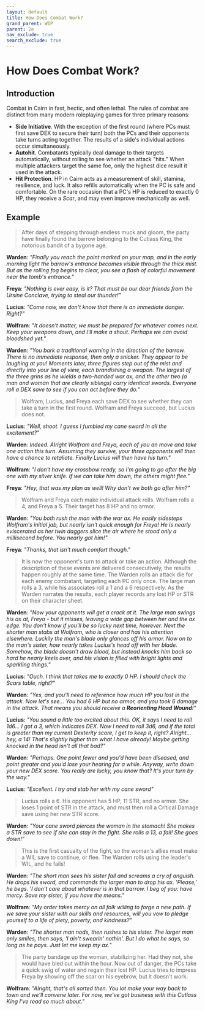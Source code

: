 ```yaml
---
layout: default
title: How Does Combat Work?
grand_parent: WIP
parent: 2e
nav_exclude: true
search_exclude: true
---
```


# How Does Combat Work?

## Introduction

Combat in Cairn in fast, hectic, and often lethal. The rules of combat are distinct from many modern roleplaying games for three primary reasons:

- **Side Initiative**. With the exception of the first round (where PCs must first save DEX to secure their turn) both the PCs and their opponents take turns acting together. The results of a side's individual actions occur simultaneously.
- **Autohit**. Combatants typically deal damage to their targets automatically, without rolling to see whether an attack "hits." When multiple attackers target the same foe, only the highest dice result it used in the attack.
- **Hit Protection**. HP in Cairn acts as a measurement of skill, stamina, resilience, and luck. It also refills automatically when the PC is safe and comfortable. On the rare occasion that a PC's HP is reduced to exactly 0 HP, they receive a _Scar_, and may even improve mechanically as well.  

## Example

> After days of stepping through endless muck and gloom, the party have finally found the barrow belonging to the Cutlass King, the notorious bandit of a bygone age. 

**Warden**: _"Finally you reach the point marked on your map, and in the early morning light the barrow's entrance becomes visible through the thick mist. But as the rolling fog begins to clear, you see a flash of colorful movement near the tomb's entrance."_

**Freya**: _"Nothing is ever easy, is it? That must be our dear friends from the Ursine Conclave, trying to steal our thunder!"_ 

**Lucius**: _"Come now, we don't know that there is an immediate danger. Right?"_

**Wolfram**: _"It doesn't matter, we must be prepared for whatever comes next. Keep your weapons down, and I'll make a shout. Perhaps we can avoid bloodshed yet."_

**Warden**: _"You bark a traditional warning in the direction of the barrow. There is no immediate response, then only a snicker. They appear to be laughing at you! Moments later, three figures step out of the mist and directly into your line of view, each brandishing a weapon. The largest of the three grins as he wields a two-handed war ax, and the other two (a man and woman that are clearly siblings) carry identical swords. Everyone roll a DEX save to see if you can act before they do."_

> Wolfram, Lucius, and Freya each save DEX to see whether they can take a turn in the first round. Wolfram and Freya succeed, but Lucius does not.

**Lucius**: _"Well, shoot. I guess I fumbled my cane sword in all the excitement?"_

**Warden**: _Indeed. Alright Wolfram and Freya, each of you an move and take one action this turn. Assuming they survive, your three opponents will then have a chance to retaliate. Finally Lucius will then have his turn."_ 

**Wolfram**: _"I don't have my crossbow ready, so I'm going to go after the big one with my silver knife. If we can take him down, the others might flee."_

**Freya**: _"Hey, that was my plan as well! Why don't we both go after him?"_

> Wolfram and Freya each make individual attack rolls. Wolfram rolls a 4, and Freya a 5. Their target has 8 HP and no armor.

**Warden**: _"You both rush the man with the war ax. He easily sidesteps Wolfram's initial jab, but nearly isn't quick enough for Freya! He is nearly eviscerated as her twin daggers slice the air where he stood only a millisecond before. You nearly got him!"_

**Freya**: _"Thanks, that isn't much comfort though."_

> It is now the opponent's turn to attack or take an action. Although the description of these events are delivered consecutively, the results happen roughly at the same time. The Warden rolls an attack die for each enemy combatant, targeting each PC only once. The large man rolls a 3, while his associates roll a 1 and a 6 respectively. As the Warden narrates the results, each player records any lost HP or STR on their character sheet.

**Warden**: _"Now your opponents will get a crack at it. The large man swings his ax at, Freya - but it misses, leaving a wide gap between her and the ax edge. You don't know if you'll be so lucky next time, however. Next the shorter man stabs at Wolfram, who is closer and has his attention elsewhere. Luckily the man's blade only glances off his armor. Now on to the man's sister, how nearly takes Lucius's head off with her blade. Somehow, the blade doesn't draw blood, but instead knocks him back so hard he nearly keels over, and his vision is filled with bright lights and sparkling things."_

**Lucius**: _"Ouch. I think that takes me to exactly 0 HP. I should check the Scars table, right?"_

**Warden**: _"Yes, and you'll need to reference how much HP you lost in the attack. Now let's see... You had 6 HP but no armor, and you took 6 damage in the attack. That means you should receive a **Reorienting Head Wound**!"_

**Lucius**: _"You sound a little too excited about this. OK, it says I need to roll 1d6... I got a 3, which indicates DEX. Now I need to roll 3d6, and if the total is greater than my current Dexterity score, I get to keep it, right? Alright... hey, a 14! That's slightly higher than what I have already! Maybe getting knocked in the head isn't all that bad?"_

**Warden**: _"Perhaps. One point fewer and you'd have been diseased, and point greater and you'd lose your hearing for a while. Anyway, write down your new DEX score. You really are lucky, you know that? It's your turn by the way."_

**Lucius**: _"Excellent. I try and stab her with my cane sword"_

> Lucius rolls a 6. His opponent has 5 HP, 11 STR, and no armor. She loses 1 point of STR in the attack, and must then roll a Critical Damage save using her _new_ STR score.

**Warden**: _"Your cane sword pierces the woman in the stomach! She makes a STR save to see if she can stay in the fight. She rolls a 13, a fail! She goes down!"_

> This is the first casualty of the fight, so the woman's allies must make a WIL save to continue, or flee. The Warden rolls using the leader's WIL, and he fails!

**Warden**: _"The short man sees his sister fall and screams a cry of anguish. He drops his sword, and commands the larger man to drop his ax. 'Please,' he begs. 'I don't care about whatever is in that barrow. I beg of you: have mercy. Save my sister, if you have the means."_

**Wolfram**: _"My order takes mercy on all folk willing to forge a new path. If we save your sister with our skills and resources, will you vow to pledge yourself to a life of piety, poverty, and kindness?"_

**Warden**: _"The shorter man nods, then rushes to his sister. The larger man only smiles, then says, 'I ain't swearin' nothin'. But I do what he says, so long as he pays. Just let me keep my ax."_

> The party bandage up the woman, stabilizing her. Had they not, she would have bled out within the hour. Now out of danger, the PCs take a quick swig of water and regain their lost HP. Lucius tries to impress Freya by showing off the scar on his eyebrow, but it doesn't work.

**Wolfram**: _"Alright, that's all sorted then. You lot make your way back to town and we'll convene later. For now, we've got business with this Cutlass King I've read so much about."_
